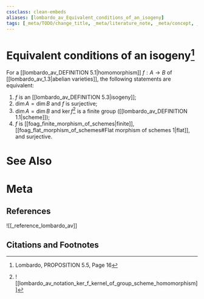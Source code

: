 ```yaml
---
cssclass: clean-embeds
aliases: [lombardo_av_Equivalent_conditions_of_an_isogeny]
tags: [_meta/TODO/change_title, _meta/literature_note, _meta/concept, _reference/lombardo_av, _meta/equivalent_condition]
---
```

# Equivalent conditions of an isogeny[^1]
For a [[lombardo_av_DEFINITION 5.1|homomorphism]] $f: A \rightarrow B$ of [[lombardo_av_1.3|abelian varieties]], the following statements are equivalent:
1. $f$ is an [[lombardo_av_DEFINITION 5.3|isogeny]];
2. $\operatorname{dim} A=\operatorname{dim} B$ and $f$ is surjective;
3. $\operatorname{dim} A=\operatorname{dim} B$ and $\ker f$[^2] is a finite group ([[lombardo_av_DEFINITION 1.1|scheme]]);
4. $f$ is [[foag_finite_morphism_of_schemes|finite]], [[foag_flat_morphism_of_schemes#Flat morphism of schemes 1|flat]], and surjective.


[^2]: ![[lombardo_av_notation_ker_f_kernel_of_group_scheme_homomorphism]]

# See Also

# Meta
## References
![[_reference_lombardo_av]]

## Citations and Footnotes
[^1]: Lombardo, PROPOSITION 5.5, Page 16